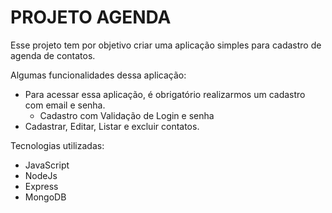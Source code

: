 ﻿# PROJETO AGENDA 
 
 Esse projeto tem por objetivo criar uma aplicação simples para cadastro de agenda de contatos.
 
 Algumas funcionalidades dessa aplicação:
 - Para acessar essa aplicação, é obrigatório realizarmos um cadastro com email e senha.
    - Cadastro com Validação de Login e senha
 - Cadastrar, Editar, Listar e excluir contatos.
 
 Tecnologias utilizadas: 
 - JavaScript 
 - NodeJs
 - Express
 - MongoDB
 
 
